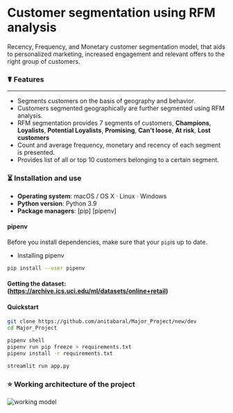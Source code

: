 # Customer segmentation using RFM analysis

Recency, Frequency, and Monetary customer segmentation model, that aids to personalized marketing, 
increased engagement and relevant offers to the right group of customers.

### ☤ Features
----------
- Segments customers on the basis of geography and behavior.
- Customers segmented geographically are further segmented using RFM analysis.
- RFM segmentation provides 7 segments of customers, **Champions**, **Loyalists**, **Potential Loyalists**, **Promising**,
**Can't loose**, **At risk**, **Lost customers**
- Count and average frequency, monetary and recency of each segment is presented.
- Provides list of all or top 10 customers belonging to a certain segment.

### ⏳ Installation and use
- **Operating system**: macOS / OS X · Linux · Windows
- **Python version**: Python 3.9 
- **Package managers**: [pip] [pipenv]

#### pipenv
Before you install dependencies, make sure that
your `pip`is up to date.
- Installing pipenv
```bash
pip install --user pipenv
```
#### Getting the dataset: (https://archive.ics.uci.edu/ml/datasets/online+retail)

#### Quickstart
```bash
git clone https://github.com/anitabaral/Major_Project/new/dev
cd Major_Project

pipenv shell
pipenv run pip freeze > requirements.txt
pipenv install -r requirements.txt

streamlit run app.py

```
### ⭐️ Working architecture of the project
![working model](https://user-images.githubusercontent.com/29528102/131431236-55d99443-1eeb-44e8-9860-c06175cf0d79.jpg)


